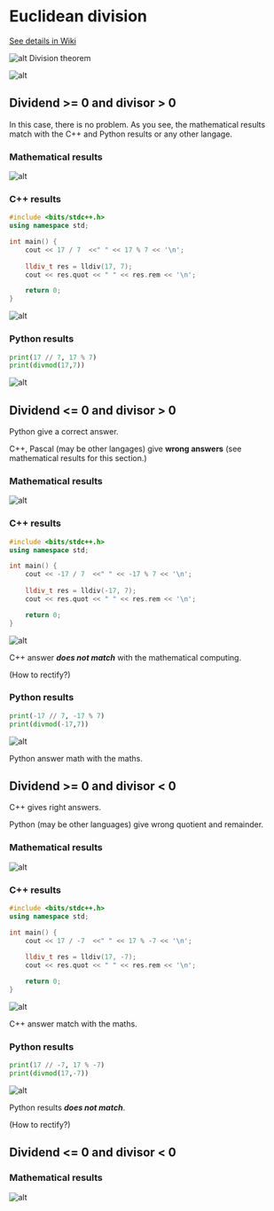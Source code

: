 
# Euclidean division

[See details in Wiki](https://en.wikipedia.org/wiki/Euclidean_division)

![alt Division theorem](https://github.com/Mourad-NOUAILI/data-structures-turorial/blob/main/euclidean%20division/Screenshot%20from%202020-12-01%2018-04-16.png)

![alt](https://github.com/Mourad-NOUAILI/data-structures-turorial/blob/main/euclidean%20division/Screenshot%20from%202020-12-01%2018-07-27.png)

## Dividend >= 0 and divisor > 0
In this case, there is no problem. As you see, the mathematical results match with the C++ and Python results or any other langage.
### Mathematical results
![alt](https://github.com/Mourad-NOUAILI/data-structures-turorial/blob/main/euclidean%20division/Screenshot%20from%202020-12-01%2018-30-50.png)

### C++ results
```cpp
#include <bits/stdc++.h>
using namespace std;

int main() {
    cout << 17 / 7  <<" " << 17 % 7 << '\n';
    
    lldiv_t res = lldiv(17, 7);
    cout << res.quot << " " << res.rem << '\n';

    return 0;
}
```
![alt](https://github.com/Mourad-NOUAILI/data-structures-turorial/blob/main/euclidean%20division/Screenshot%20from%202020-12-01%2018-27-51.png)

### Python results
```python
print(17 // 7, 17 % 7)
print(divmod(17,7))
```
![alt](https://github.com/Mourad-NOUAILI/data-structures-turorial/blob/main/euclidean%20division/Screenshot%20from%202020-12-01%2018-34-00.png)

## Dividend <= 0 and divisor > 0
Python give a correct answer.

C++, Pascal (may be other langages) give **wrong answers** (see mathematical results for this section.)

### Mathematical results
![alt](https://github.com/Mourad-NOUAILI/data-structures-turorial/blob/main/euclidean%20division/Screenshot%20from%202020-12-01%2018-43-52.png)

### C++ results
```cpp
#include <bits/stdc++.h>
using namespace std;

int main() {
    cout << -17 / 7  <<" " << -17 % 7 << '\n';
    
    lldiv_t res = lldiv(-17, 7);
    cout << res.quot << " " << res.rem << '\n';

    return 0;
}
```
![alt](https://github.com/Mourad-NOUAILI/data-structures-turorial/blob/main/euclidean%20division/Screenshot%20from%202020-12-01%2018-46-50.png)

C++ answer ***does not match*** with the mathematical computing.

(How to rectify?)

### Python results
```python
print(-17 // 7, -17 % 7)
print(divmod(-17,7))
```
![alt](https://github.com/Mourad-NOUAILI/data-structures-turorial/blob/main/euclidean%20division/Screenshot%20from%202020-12-01%2018-49-18.png)

Python answer math with the maths.

## Dividend >= 0 and divisor < 0
C++ gives right answers.

Python (may be other languages) give wrong quotient and remainder.

### Mathematical results
![alt](https://github.com/Mourad-NOUAILI/data-structures-turorial/blob/main/euclidean%20division/Screenshot%20from%202020-12-01%2019-00-04.png)

### C++ results
```cpp
#include <bits/stdc++.h>
using namespace std;

int main() {
    cout << 17 / -7  <<" " << 17 % -7 << '\n';
    
    lldiv_t res = lldiv(17, -7);
    cout << res.quot << " " << res.rem << '\n';

    return 0;
}
```
![alt](https://github.com/Mourad-NOUAILI/data-structures-turorial/blob/main/euclidean%20division/Screenshot%20from%202020-12-01%2019-07-03.png)

C++ answer match with the maths.

### Python results
```python
print(17 // -7, 17 % -7)
print(divmod(17,-7))
```
![alt](https://github.com/Mourad-NOUAILI/data-structures-turorial/blob/main/euclidean%20division/Screenshot%20from%202020-12-01%2019-07-14.png)

Python results ***does not match***.

(How to rectify?)

## Dividend <= 0 and divisor < 0

### Mathematical results
![alt](https://github.com/Mourad-NOUAILI/data-structures-turorial/blob/main/euclidean%20division/Screenshot%20from%202020-12-02%2021-06-07.png)

